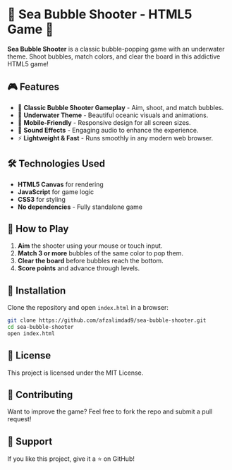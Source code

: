 # 🌊 Sea Bubble Shooter - HTML5 Game 🎯  

**Sea Bubble Shooter** is a classic bubble-popping game with an underwater theme. Shoot bubbles, match colors, and clear the board in this addictive HTML5 game!  

## 🎮 Features  
- 🏹 **Classic Bubble Shooter Gameplay** - Aim, shoot, and match bubbles.  
- 🌊 **Underwater Theme** - Beautiful oceanic visuals and animations.  
- 📱 **Mobile-Friendly** - Responsive design for all screen sizes.  
- 🎵 **Sound Effects** - Engaging audio to enhance the experience.  
- ⚡ **Lightweight & Fast** - Runs smoothly in any modern web browser.  

## 🛠️ Technologies Used  
- **HTML5 Canvas** for rendering  
- **JavaScript** for game logic  
- **CSS3** for styling  
- **No dependencies** - Fully standalone game  

## 🚀 How to Play  
1. **Aim** the shooter using your mouse or touch input.  
2. **Match 3 or more** bubbles of the same color to pop them.  
3. **Clear the board** before bubbles reach the bottom.  
4. **Score points** and advance through levels.  

## 📂 Installation  
Clone the repository and open `index.html` in a browser:  

```sh
git clone https://github.com/afzalimdad9/sea-bubble-shooter.git
cd sea-bubble-shooter
open index.html
```

## 📜 License
This project is licensed under the MIT License.

## 🤝 Contributing
Want to improve the game? Feel free to fork the repo and submit a pull request!

## 🌟 Support
If you like this project, give it a ⭐ on GitHub!